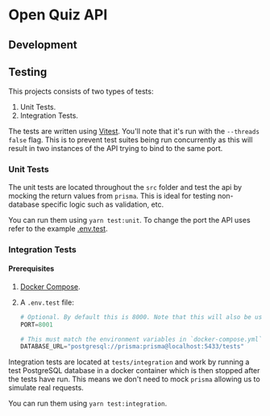 # Open Quiz API

## Development

## Testing

This projects consists of two types of tests:

1. Unit Tests.
2. Integration Tests.

The tests are written using [Vitest](https://vitest.dev/). You'll note that it's run with the `--threads false` flag. This is to prevent test suites being run concurrently as this will result in two instances of the API trying to bind to the same port.

### Unit Tests

The unit tests are located throughout the `src` folder and test the api by mocking the return values from `prisma`. This is ideal for testing non-database specific logic such as validation, etc.

You can run them using `yarn test:unit`. To change the port the API uses refer to the example [.env.test](#prerequisites).

### Integration Tests

#### Prerequisites

1. [Docker Compose](https://docs.docker.com/compose/install/).
2. A `.env.test` file:

    ```py
    # Optional. By default this is 8000. Note that this will also be used for the unit tests.
    PORT=8001

    # This must match the environment variables in `docker-compose.yml`.
    DATABASE_URL="postgresql://prisma:prisma@localhost:5433/tests"
    ```

Integration tests are located at `tests/integration` and work by running a test PostgreSQL database in a docker container which is then stopped after the tests have run. This means we don't need to mock `prisma` allowing us to simulate real requests.

You can run them using `yarn test:integration`.
